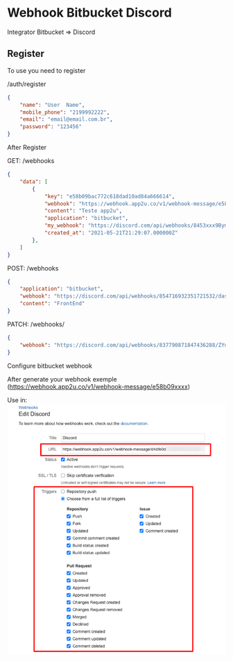 # Webhook Bitbucket Discord

Integrator Bitbucket => Discord

## Register
To use you need to register

/auth/register
```json
{
    "name": "User  Name",
    "mobile_phone": "2199992222",
    "email": "email@email.com.br",
    "password": "123456"
}
```

After Register

GET: /webhooks

```json
{
    "data": [
        {
            "key": "e58b09bac772c618dad10ad84a666614",
            "webhook": "https://webhook.app2u.co/v1/webhook-message/e58b09xxxx",
            "content": "Teste app2u",
            "application": "bitbucket",
            "my_webhook": "https://discord.com/api/webhooks/8453xxx9BymKxrE2M4XVQ9OisdcAbEfcRbsgVSfjIjcEsdEZI-13lmhKhr",
            "created_at": "2021-05-21T21:29:07.000000Z"
        },
    ]
}
```

POST: /webhooks

```json
{
    "application": "bitbucket",
    "webhook": "https://discord.com/api/webhooks/854716932351721532/dasdsadsZ99BAFex6xJgEU",
    "content": "FrontEnd"
}
```

PATCH: /webhooks/<key>

```json
{
    "webhook": "https://discord.com/api/webhooks/837790871847436288/ZYdF3af7fBa9fY-sRExxxgc"
}
```

Configure bitbucket webhook

After generate your webhook exemple (https://webhook.app2u.co/v1/webhook-message/e58b09xxxx)

Use in:
![alt text](https://github.com/frf/images-apps/blob/main/discord-message/bitbucket.png?raw=true)

